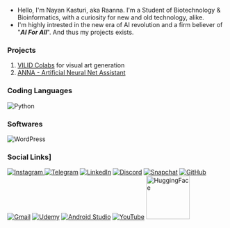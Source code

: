 - Hello, I'm Nayan Kasturi, aka Raanna. I'm a Student of Biotechnology & Bioinformatics, with a curiosity for new and old technology, alike.
- I'm highly intrested in the new era of AI revolution and a firm believer of "**_AI For All_**". And thus my projects exists.

### Projects
1. [VILID Colabs](https://github.com/RaannaKasturi/VILID-Colabs) for visual art generation
2. [ANNA - Artificial Neural Net Assistant](https://github.com/RaannaKasturi/ANNA)

### Coding Languages
![Python](https://img.shields.io/badge/python-3670A0?style=for-the-badge&logo=python&logoColor=ffdd54)

### Softwares
![WordPress](https://img.shields.io/badge/WordPress-%23117AC9.svg?style=for-the-badge&logo=WordPress&logoColor=white)

### Social Links]
[![Instagram](https://img.shields.io/badge/Instagram-%23E4405F.svg?style=for-the-badge&logo=Instagram&logoColor=white)
](https://instagram.com/RaannaKasturi)
[![Telegram](https://img.shields.io/badge/Telegram-2CA5E0?style=for-the-badge&logo=telegram&logoColor=white)](https://t.me/RaannaKasturi)
[![LinkedIn](https://img.shields.io/badge/linkedin-%230077B5.svg?style=for-the-badge&logo=linkedin&logoColor=white)](https://www.linkedin.com/in/raannakasturi)
[![Discord](https://img.shields.io/badge/Discord-%235865F2.svg?style=for-the-badge&logo=discord&logoColor=white)](https://discord.com/users/1106971948765950042)
[![Snapchat](https://img.shields.io/badge/Snapchat-%23FFFC00.svg?style=for-the-badge&logo=Snapchat&logoColor=white)](https://snapchat.com/add/silerudaagartha)
[![GitHub](https://img.shields.io/badge/github-%23121011.svg?style=for-the-badge&logo=github&logoColor=white)](https://github.com/RaannaKasturi)
[![Gmail](https://img.shields.io/badge/Gmail-D14836?style=for-the-badge&logo=gmail&logoColor=white)](mailto:raannakasturi@gmail.com)
[![Udemy](https://img.shields.io/badge/Udemy-A435F0?style=for-the-badge&logo=Udemy&logoColor=white)](https://www.udemy.com/user/nayan-kasturi-3/)
[![Android Studio](https://img.shields.io/badge/Android%20Studio-3DDC84.svg?style=for-the-badge&logo=android-studio&logoColor=white)](https://g.dev/raannakasturi)
[![YouTube](https://img.shields.io/badge/YouTube-%23FF0000.svg?style=for-the-badge&logo=YouTube&logoColor=white)](https://www.youtube.com/@RaannaKasturi?sub_confirmation=1)
<a href="https://huggingface.com/RaannaKasturi">
  <img src="https://svgshare.com/i/wwM.svg" alt="HuggingFace" style="width:100px;">
</a>

<!---
RaannaKasturi/RaannaKasturi is a ✨ special ✨ repository because its `README.md` (this file) appears on your GitHub profile.
You can click the Preview link to take a look at your changes.
--->
